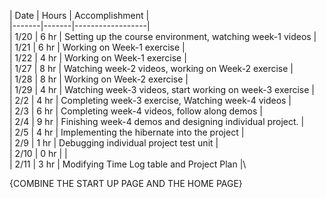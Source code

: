 | Date  | Hours |   Accomplishment |\
|-------|-------|------------------|\
|  1/20 | 6 hr  | Setting up the course environment, watching week-1 videos |\
|  1/21 | 6 hr  | Working on Week-1 exercise |\
|  1/22 | 4 hr  | Working on Week-1 exercise |\
|  1/27 | 8 hr  | Watching week-2 videos, working on Week-2 exercise |\
|  1/28 | 8 hr  | Working on Week-2 exercise |\
|  1/29 | 4 hr  | Watching week-3 videos, start working on week-3 exercise |\
|  2/2  | 4 hr  | Completing week-3 exercise, Watching week-4 videos |\
|  2/3  | 6 hr  | Completing week-4 videos, follow along demos |\
|  2/4  | 9 hr  | Finishing week-4 demos and designing individual project. |\
|  2/5  | 4 hr  | Implementing the hibernate into the project |\
|  2/9  | 1 hr  | Debugging individual project test unit              |\
|  2/10 | 0 hr  |               |\
|  2/11 | 3 hr  | Modifying Time Log table and Project Plan              |\


{COMBINE THE START UP PAGE AND THE HOME PAGE}
